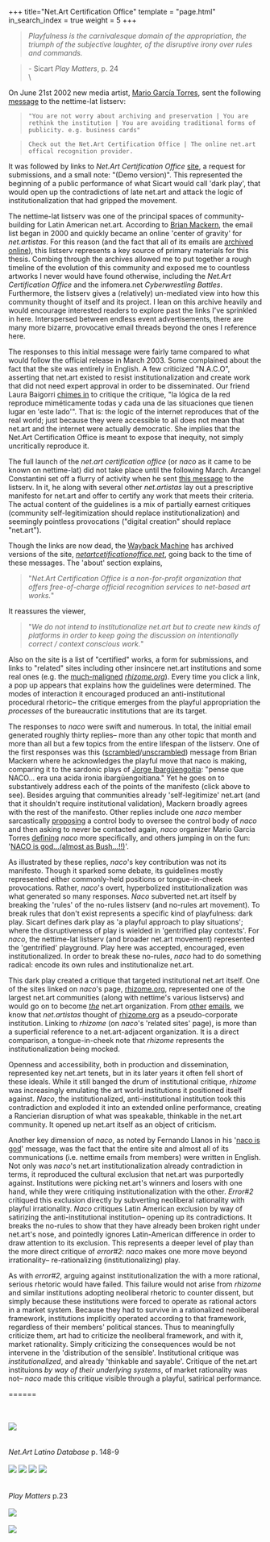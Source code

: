 +++
title="Net.Art Certification Office"
template = "page.html"
in_search_index = true
weight = 5
+++
> *Playfulness is the carnivalesque domain of the appropriation, the triumph of the subjective laughter, of the disruptive irony over rules and commands.*

> *-* Sicart *Play Matters*, p. 24\
\

On June 21st 2002 new media artist, [Mario García Torres](https://en.wikipedia.org/wiki/Mario_Garc%C3%ADa_Torres), sent the following [message](https://nettime.org/Lists-Archives/nettime-lat-0206/msg00105.html) to the nettime-lat listserv:

> <code>"You are not worry about archiving and preservation | You are rethink the institution | You are avoiding traditional forms of publicity. e.g. business cards"</code>

> <code>Check out the Net.Art Certification Office | The online net.art offical recognition provider.</code>

It was followed by links to *Net.Art Certification Office* [site](https://web.archive.org/web/20030329225555/http://netartcertificationoffice.net/), a request for submissions, and a small note: "(Demo version)". This represented the beginning of a public performance of what Sicart would call 'dark play', that would open up the contradictions of late net.art and attack the logic of institutionalization that had gripped the movement.

The nettime-lat listserv was one of the principal spaces of community-building for Latin American net.art. According to [Brian Mackern](https://www.digitalartarchive.at/fileadmin/user_upload/Virtualart/PDF/301_netart_latino_database.pdf), the email list began in 2000 and quickly became an online 'center of gravity' for *net.artistas*. For this reason (and the fact that all of its emails are [archived online](https://nettime.org/Lists-Archives/)), this listserv represents a key source of primary materials for this thesis. Combing through the archives allowed me to put together a rough timeline of the evolution of this community and exposed me to countless artworks I never would have found otherwise, including the *Net.Art Certification Office* and the infomera.net *Cyberwrestling Battles*. Furthermore, the listserv gives a (relatively) un-mediated view into how this community thought of itself and its project. I lean on this archive heavily and would encourage interested readers to explore past the links I've sprinkled in here. Interspersed between endless event advertisements, there are many more bizarre, provocative email threads beyond the ones I reference here.

The responses to this initial message were fairly tame compared to what would follow the official release in March 2003. Some complained about the fact that the site was entirely in English. A few criticized "N.A.C.O", asserting that net.art existed to resist institutionalization and create work that did not need expert approval in order to be disseminated. Our friend Laura Baigorri [chimes in](https://nettime.org/Lists-Archives/nettime-lat-0206/msg00118.html) to critique the critique, "la lógica de la red reproduce miméticamente todas y cada una de las situaciones que tienen lugar en 'este lado'". That is: the logic of the internet reproduces that of the real world; just because they were accessible to all does not mean that net.art and the internet were actually democratic. She implies that the Net.Art Certification Office is meant to expose that inequity, not simply uncritically reproduce it.

The full launch of the *net.art certification office* (or *naco* as it came to be known on nettime-lat) did not take place until the following March. Arcangel Constantini set off a flurry of activity when he sent [this message](https://nettime.org/Lists-Archives/nettime-lat-0303/msg00013.html) to the listserv. In it, he along with several other *net.artistas* lay out a prescriptive manifesto for net.art and offer to certify any work that meets their criteria. The actual content of the guidelines is a mix of partially earnest critiques (community self-legitimization should replace institutionalization) and seemingly pointless provocations ("digital creation" should replace "net.art").

Though the links are now dead, the [Wayback Machine](http://web.archive.org) has archived versions of the site, [*netartcetificationoffice.net*](https://web.archive.org/web/20030329225555/http://netartcertificationoffice.net/), going back to the time of these messages. The 'about' section explains,

> "*Net.Art Certification Office is a non-for-profit organization that offers free-of-charge official recognition services to net-based art works.*"

It reassures the viewer,

> "*We do not intend to institutionalize net.art but to create new kinds of platforms in order to keep going the discussion on intentionally correct / context conscious work.*"

Also on the site is a list of "certified" works, a form for submissions, and links to "related" sites including other insincere net.art institutions and some real ones (e.g. the [much-maligned](https://web.archive.org/web/20090725031710/http://geocities.com/afterrhizome/) [*rhizome.org*](http://rhizome.org)). Every time you click a link, a pop up appears that explains how the guidelines were determined. The modes of interaction it encouraged produced an anti-institutional procedural rhetoric– the critique emerges from the playful appropriation the *processes* of the bureaucratic institutions that are its target.

The responses to *naco* were swift and numerous. In total, the initial email generated roughly thirty replies– more than any other topic that month and more than all but a few topics from the entire lifespan of the listserv. One of the first responses was this ([scrambled](https://nettime.org/Lists-Archives/nettime-lat-0303/msg00020.html)/[unscrambled](https://nettime.org/Lists-Archives/nettime-lat-0303/msg00021.html)) message from Brian Mackern where he acknowledges the playful move that naco is making, comparing it to the sardonic plays of [Jorge Ibargüengoitia](https://en.wikipedia.org/wiki/Jorge_Ibarg%C3%BCengoitia): "pense que NACO... era una acida ironia ibargüengoitiana." Yet he goes on to substantively address each of the points of the manifesto (click above to see). Besides arguing that communities already 'self-legitimize' net.art (and that it shouldn't require institutional validation), Mackern broadly agrees with the rest of the manifesto. Other replies include one *naco* member sarcastically [proposing](https://nettime.org/Lists-Archives/nettime-lat-0303/msg00051.html) a control body to oversee the control body of *naco* and then asking to never be contacted again, *naco* organizer Mario Garcia Torres [defining](https://nettime.org/Lists-Archives/nettime-lat-0303/msg00037.html) *naco* more specifically, and others jumping in on the fun: '[NACO is god...(almost as Bush...!!)](https://nettime.org/Lists-Archives/nettime-lat-0303/msg00039.html)'.

As illustrated by these replies, *naco*'s key contribution was not its manifesto. Though it sparked some debate, its guidelines mostly represented either commonly-held positions or tongue-in-cheek provocations. Rather, *naco*'s overt, hyperbolized institutionalization was what generated so many responses. *Naco* subverted net.art itself by breaking the 'rules' of the no-rules listserv (and no-rules art movement). To break rules that don't exist represents a specific kind of playfulness: dark play. Sicart defines dark play as 'a playful approach to play situations'; where the disruptiveness of play is wielded in 'gentrified play contexts'. For *naco*, the nettime-lat listserv (and broader net.art movement) represented the 'gentrified' playground. Play here was accepted, encouraged, even institutionalized. In order to break these no-rules, *naco* had to do something radical: encode its own rules and institutionalize net.art.

This dark play created a critique that targeted institutional net.art itself. One of the sites linked on *naco*'s page, [rhizome.org](http://rhizome.org), represented one of the largest net.art communities (along with nettime's various listservs) and would go on to become [*the*](https://en.wikipedia.org/wiki/Rhizome_(organization)) net.art organization. From [other](https://nettime.org/Lists-Archives/nettime-lat-0011/msg00079.html) [emails](https://nettime.org/Lists-Archives/nettime-lat-0301/msg00032.html), we know that *net.artistas* thought of [rhizome.org](http://rhizome.org) as a pseudo-corporate institution. Linking to *rhizome* (on *naco*'s 'related sites' page), is more than a superficial reference to a net.art-adjacent organization. It is a direct comparison, a tongue-in-cheek note that *rhizome* represents the institutionalization being mocked.

Openness and accessibility, both in production and dissemination, represented key net.art tenets, but in its later years it often fell short of these ideals. While it still banged the drum of institutional critique, *rhizome* was increasingly emulating the art world institutions it positioned itself against. *Naco*, the institutionalized, anti-institutional institution took this contradiction and exploded it into an extended online performance, creating a Rancierian disruption of what was speakable, thinkable in the net.art community. It opened up net.art itself as an object of criticism.

Another key dimension of *naco*, as noted by Fernando Llanos in his '[naco is god](https://nettime.org/Lists-Archives/nettime-lat-0303/msg00039.html)' message, was the fact that the entire site and almost all of its communications (i.e. nettime emails from members) were written in English. Not only was *naco*'s net.art institutionalization already contradiction in terms, it reproduced the cultural exclusion that net.art was purportedly against. Institutions were picking net.art's winners and losers with one hand, while they were critiquing institutionalization with the other. *Error#2* critiqued this exclusion directly by subverting neoliberal rationality with playful irrationality. *Naco* critiques Latin American exclusion by way of satirizing the anti-institutional institution– opening up its contradictions. It breaks the no-rules to show that they have already been broken right under net.art's nose, and pointedly ignores Latin-American difference in order to draw attention to its exclusion. This represents a deeper level of play than the more direct critique of *error#2*: *naco* makes one more move beyond irrationality– re-rationalizing (institutionalizing) play.

As with *error#2*, arguing against institutionalization the with a more rational, serious rhetoric would have failed. This failure would not arise from *rhizome* and similar institutions adopting neoliberal rhetoric to counter dissent, but simply because these institutions were forced to operate as rational actors in a market system. Because they had to survive in a rationalized neoliberal framework, institutions implicitly operated according to that framework, regardless of their members' political stances. Thus to meaningfully criticize them, art had to criticize the neoliberal framework, and with it, market rationality. Simply criticizing the consequences would be not intervene in the 'distribution of the sensible'. Institutional critique was *institutionalized*, and already 'thinkable and sayable'. Critique of the net.art instituions *by way of their underlying systems*, of market rationality was not– *naco* made this critique visible through a playful, satirical performance.

======

\
\
![](naco.png)\
\
\
*Net.Art Latino Database* p. 148-9\
\
![](naco1.png)
![](naco2.png)
![](naco3.png)
![](naco4.png)\
\
\
*Play Matters* p.23\
\
![](naco5.png)\
\
![](naco6.png)